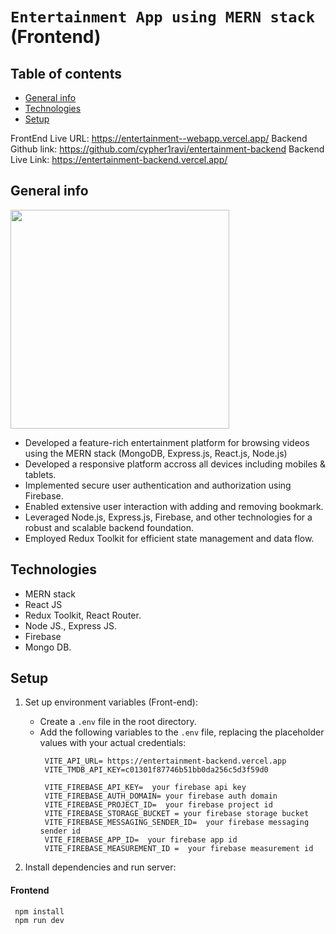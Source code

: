 # `Entertainment App using MERN stack` (Frontend)

## Table of contents
* [General info](#general-info)
* [Technologies](#technologies)
* [Setup](#setup)

FrontEnd Live URL:   https://entertainment--webapp.vercel.app/
Backend Github link: https://github.com/cypher1ravi/entertainment-backend
Backend Live Link:   https://entertainment-backend.vercel.app/

## General info
<img src="https://github.com/Magar0/entertainment-app-AlmaBetter-FinalProject/assets/35245789/bcb6ba7f-b403-4439-8d3f-ea51392d7cec" height="350" >

* Developed a feature-rich entertainment platform for browsing videos using the MERN stack (MongoDB, Express.js, React.js, Node.js)
* Developed a responsive platform accross all devices including mobiles & tablets.
* Implemented secure user authentication and authorization using Firebase.
* Enabled extensive user interaction with adding and removing bookmark.
* Leveraged Node.js, Express.js, Firebase, and other technologies for a robust and scalable backend foundation.
* Employed Redux Toolkit for efficient state management and data flow.

## Technologies
* MERN stack
* React JS
* Redux Toolkit, React Router.
* Node JS., Express JS.
* Firebase
* Mongo DB.
	
## Setup
1. Set up environment variables (Front-end):
   - Create a `.env` file in the root directory.
   - Add the following variables to the `.env` file, replacing the placeholder values with your actual credentials:
     ```
      VITE_API_URL= https://entertainment-backend.vercel.app
      VITE_TMDB_API_KEY=c01301f87746b51bb0da256c5d3f59d0

      VITE_FIREBASE_API_KEY=  your firebase api key
      VITE_FIREBASE_AUTH_DOMAIN= your firebase auth domain
      VITE_FIREBASE_PROJECT_ID=  your firebase project id
      VITE_FIREBASE_STORAGE_BUCKET = your firebase storage bucket
      VITE_FIREBASE_MESSAGING_SENDER_ID=  your firebase messaging sender id
      VITE_FIREBASE_APP_ID=  your firebase app id
      VITE_FIREBASE_MEASUREMENT_ID =  your firebase measurement id
     ```

2. Install dependencies and run server:
#### Frontend
```
 npm install
 npm run dev
```

